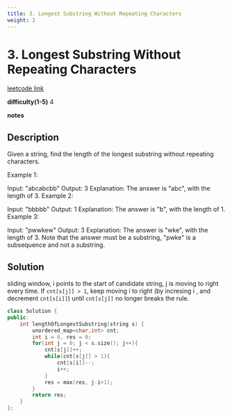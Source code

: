 ```yaml
---
title: 3. Longest Substring Without Repeating Characters
weight: 2
---
```

# 3. Longest Substring Without Repeating Characters
[leetcode link](https://leetcode.com/problems/longest-substring-without-repeating-characters/)

**difficulty(1-5)** 
4

**notes**   


## Description
Given a string, find the length of the longest substring without repeating characters.

Example 1:

Input: "abcabcbb"
Output: 3 
Explanation: The answer is "abc", with the length of 3. 
Example 2:

Input: "bbbbb"
Output: 1
Explanation: The answer is "b", with the length of 1.
Example 3:

Input: "pwwkew"
Output: 3
Explanation: The answer is "wke", with the length of 3. 
             Note that the answer must be a substring, "pwke" is a subsequence and not a substring.

## Solution

sliding window, i points to the start of candidate string, j is moving to right every time. If `cnt[s[j]] > 1`, keep moving i to right (by incresing i , and decrement `cnt[s[i]]`) until `cnt[s[j]]` no longer breaks the rule.

```c++
class Solution {
public:
    int lengthOfLongestSubstring(string s) {
        unordered_map<char,int> cnt;
        int i = 0, res = 0;
        for(int j = 0; j < s.size(); j++){
            cnt[s[j]]++;
            while(cnt[s[j]] > 1){
                cnt[s[i]]--;
                i++;
            }
            res = max(res, j-i+1);
        }
        return res;
    }
};
```



